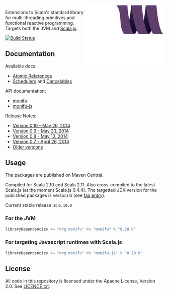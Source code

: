 <img src="docs/assets/monifu.png" align="right" />

Extensions to Scala's standard library for multi-threading primitives and functional reactive programming. Targets both the JVM and [Scala.js](http://www.scala-js.org/).

[![Build Status](https://travis-ci.org/alexandru/monifu.png?branch=v0.10.0)](https://travis-ci.org/alexandru/monifu)

## Documentation

Available docs:

* [Atomic References](docs/atomic.md) 
* [Schedulers](docs/schedulers.md) and [Cancelables](docs/cancelables.md)

API documentation:

* [monifu](http://www.monifu.org/monifu/current/api/)
* [monifu-js](http://www.monifu.org/monifu-js/current/api/)

Release Notes:

* [Version 0.10 - May 26, 2014](/docs/release-notes/0.10.md)
* [Version 0.9 - May 23, 2014](/docs/release-notes/0.9.md)
* [Version 0.8 - May 13, 2014](/docs/release-notes/0.8.md)
* [Version 0.7 - April 26, 2014](/docs/release-notes/0.7.md)
* [Older versions](/docs/)

## Usage

The packages are published on Maven Central.

Compiled for Scala 2.10 and Scala 2.11. Also cross-compiled to
the latest Scala.js (at the moment Scala.js 0.4.4). The targetted JDK version
for the published packages is version 6 (see 
[faq entry](https://github.com/alexandru/monifu/wiki/Frequently-Asked-Questions#what-javajdk-version-is-required)).

Current stable release is: `0.10.0`

### For the JVM

```scala
libraryDependencies += "org.monifu" %% "monifu" % "0.10.0"
```

### For targeting Javascript runtimes with Scala.js

```scala
libraryDependencies += "org.monifu" %% "monifu-js" % "0.10.0"
```

## License

All code in this repository is licensed under the Apache License, Version 2.0.
See [LICENCE.txt](./LICENSE.txt).
